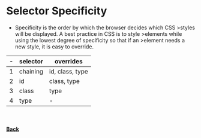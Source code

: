# Selector Specificity
- Specificity is the order by which the browser decides which CSS >styles will be displayed. A best practice in CSS is to style >elements while using the lowest degree of specificity so that if an >element needs a new style, it is easy to override.


| - | selector |  overrides |
|---|---|---|
| 1 | chaining | id, class, type |
| 2 | id | class, type |
| 3 | class | type |
| 4 | type | - |

<br>

 #### [Back](../readme.md#css-quick-guide)